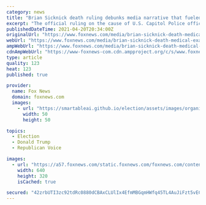 ```yaml
---
category: news
title: "Brian Sicknick death ruling debunks media narrative that fueled second Trump impeachment: Hurt"
excerpt: "The official ruling on the cause of U.S. Capitol Police officer Brian Sicknick's death debunks the media narrative upon which former President Donald Trump's second impeachment was largely predicated,"
publishedDateTime: 2021-04-20T20:34:00Z
originalUrl: "https://www.foxnews.com/media/brian-sicknick-death-medical-examiner-charlie-hurt-reaction"
webUrl: "https://www.foxnews.com/media/brian-sicknick-death-medical-examiner-charlie-hurt-reaction"
ampWebUrl: "https://www.foxnews.com/media/brian-sicknick-death-medical-examiner-charlie-hurt-reaction.amp"
cdnAmpWebUrl: "https://www-foxnews-com.cdn.ampproject.org/c/s/www.foxnews.com/media/brian-sicknick-death-medical-examiner-charlie-hurt-reaction.amp"
type: article
quality: 123
heat: 123
published: true

provider:
  name: Fox News
  domain: foxnews.com
  images:
    - url: "https://smartableai.github.io/election/assets/images/organizations/foxnews.com-50x50.jpg"
      width: 50
      height: 50

topics:
  - Election
  - Donald Trump
  - Republican Voice

images:
  - url: "https://a57.foxnews.com/static.foxnews.com/foxnews.com/content/uploads/2021/04/640/320/Brian-Sicknick-sharp.jpg?ve=1&tl=1"
    width: 640
    height: 320
    isCached: true

secured: "42zrbUTI3zc92tdRc0880dCBAxCLUlIx4EfmMBGqmHWfq45TL4AuJiFzt5vECJ2V/cVi3HUkSlkT4a7DHtKzH7yzn7v3wEOxopGg3YDjvOZKrWip3h6RznvSi9e3bmSwq71IyR84USOlbo5r22sWRhIgB3PmGMscKf5TNemKgyZqOyAa0H77x9/e0h3kor1tI54hGKEseYMJi7uuk8RfhkJ7um9Esap8shiIO59Cpg9t3Y+DIDXMF11a46UO1nZFq+TNDmgl36sqFQ0NlqIt/GutikHxjHRieNskUvclYKvtAS0jBbYDVhqulEpFaiNraCGd/BGrg4Wfa5rHJ2wVzJTS+kCEB6pYGDuifuO+OAQ=;tjJpPDDZt6Qc4rXzyANn+g=="
---
```


